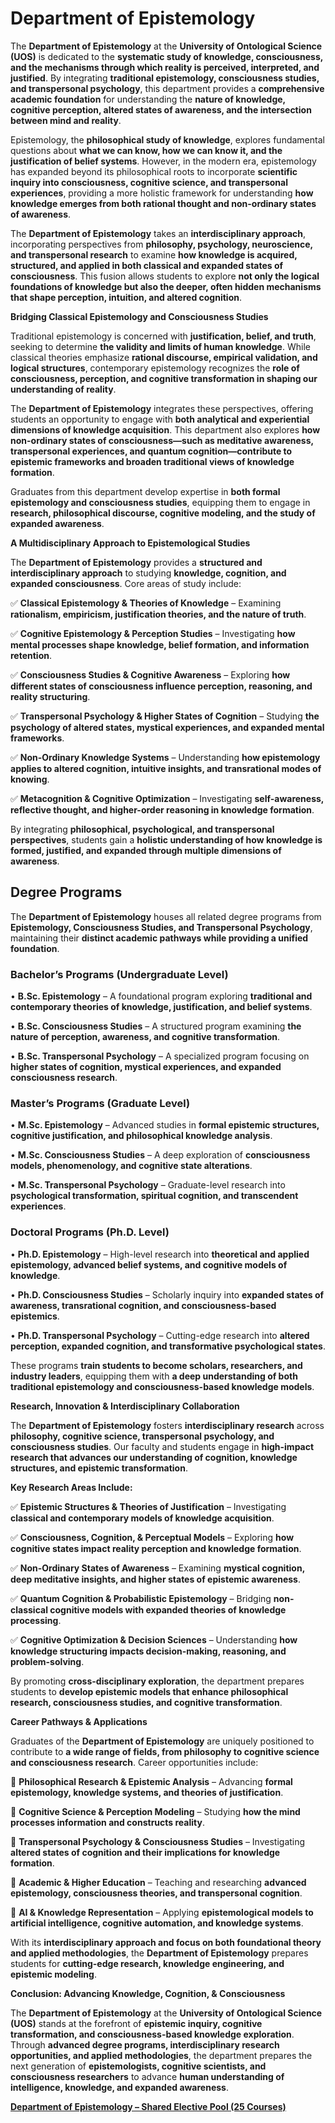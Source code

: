 # Department of Epistemology

The **Department of Epistemology** at the **University of Ontological Science (UOS)** is dedicated to the **systematic study of knowledge, consciousness, and the mechanisms through which reality is perceived, interpreted, and justified**. By integrating **traditional epistemology, consciousness studies, and transpersonal psychology**, this department provides a **comprehensive academic foundation** for understanding the **nature of knowledge, cognitive perception, altered states of awareness, and the intersection between mind and reality**.

Epistemology, the **philosophical study of knowledge**, explores fundamental questions about **what we can know, how we can know it, and the justification of belief systems**. However, in the modern era, epistemology has expanded beyond its philosophical roots to incorporate **scientific inquiry into consciousness, cognitive science, and transpersonal experiences**, providing a more holistic framework for understanding **how knowledge emerges from both rational thought and non-ordinary states of awareness**.

The **Department of Epistemology** takes an **interdisciplinary approach**, incorporating perspectives from **philosophy, psychology, neuroscience, and transpersonal research** to examine **how knowledge is acquired, structured, and applied in both classical and expanded states of consciousness**. This fusion allows students to explore **not only the logical foundations of knowledge but also the deeper, often hidden mechanisms that shape perception, intuition, and altered cognition**.

**Bridging Classical Epistemology and Consciousness Studies**

Traditional epistemology is concerned with **justification, belief, and truth**, seeking to determine **the validity and limits of human knowledge**. While classical theories emphasize **rational discourse, empirical validation, and logical structures**, contemporary epistemology recognizes the **role of consciousness, perception, and cognitive transformation in shaping our understanding of reality**.

The **Department of Epistemology** integrates these perspectives, offering students an opportunity to engage with **both analytical and experiential dimensions of knowledge acquisition**. This department also explores **how non-ordinary states of consciousness—such as meditative awareness, transpersonal experiences, and quantum cognition—contribute to epistemic frameworks and broaden traditional views of knowledge formation**.

Graduates from this department develop expertise in **both formal epistemology and consciousness studies**, equipping them to engage in **research, philosophical discourse, cognitive modeling, and the study of expanded awareness**.

**A Multidisciplinary Approach to Epistemological Studies**

The **Department of Epistemology** provides a **structured and interdisciplinary approach** to studying **knowledge, cognition, and expanded consciousness**. Core areas of study include:

✅ **Classical Epistemology & Theories of Knowledge** – Examining **rationalism, empiricism, justification theories, and the nature of truth**.

✅ **Cognitive Epistemology & Perception Studies** – Investigating **how mental processes shape knowledge, belief formation, and information retention**.

✅ **Consciousness Studies & Cognitive Awareness** – Exploring **how different states of consciousness influence perception, reasoning, and reality structuring**.

✅ **Transpersonal Psychology & Higher States of Cognition** – Studying **the psychology of altered states, mystical experiences, and expanded mental frameworks**.

✅ **Non-Ordinary Knowledge Systems** – Understanding **how epistemology applies to altered cognition, intuitive insights, and transrational modes of knowing**.

✅ **Metacognition & Cognitive Optimization** – Investigating **self-awareness, reflective thought, and higher-order reasoning in knowledge formation**.

By integrating **philosophical, psychological, and transpersonal perspectives**, students gain a **holistic understanding of how knowledge is formed, justified, and expanded through multiple dimensions of awareness**.

## **Degree Programs**

The **Department of Epistemology** houses all related degree programs from **Epistemology, Consciousness Studies, and Transpersonal Psychology**, maintaining their **distinct academic pathways while providing a unified foundation**.

### **Bachelor’s Programs (Undergraduate Level)**

•	**B.Sc. Epistemology** – A foundational program exploring **traditional and contemporary theories of knowledge, justification, and belief systems**.

•	**B.Sc. Consciousness Studies** – A structured program examining **the nature of perception, awareness, and cognitive transformation**.

•	**B.Sc. Transpersonal Psychology** – A specialized program focusing on **higher states of cognition, mystical experiences, and expanded consciousness research**.

### **Master’s Programs (Graduate Level)**

•	**M.Sc. Epistemology** – Advanced studies in **formal epistemic structures, cognitive justification, and philosophical knowledge analysis**.

•	**M.Sc. Consciousness Studies** – A deep exploration of **consciousness models, phenomenology, and cognitive state alterations**.

•	**M.Sc. Transpersonal Psychology** – Graduate-level research into **psychological transformation, spiritual cognition, and transcendent experiences**.

### **Doctoral Programs (Ph.D. Level)**

•	**Ph.D. Epistemology** – High-level research into **theoretical and applied epistemology, advanced belief systems, and cognitive models of knowledge**.

•	**Ph.D. Consciousness Studies** – Scholarly inquiry into **expanded states of awareness, transrational cognition, and consciousness-based epistemics**.

•	**Ph.D. Transpersonal Psychology** – Cutting-edge research into **altered perception, expanded cognition, and transformative psychological states**.

These programs **train students to become scholars, researchers, and industry leaders**, equipping them with **a deep understanding of both traditional epistemology and consciousness-based knowledge models**.

**Research, Innovation & Interdisciplinary Collaboration**

The **Department of Epistemology** fosters **interdisciplinary research** across **philosophy, cognitive science, transpersonal psychology, and consciousness studies**. Our faculty and students engage in **high-impact research that advances our understanding of cognition, knowledge structures, and epistemic transformation**.

**Key Research Areas Include:**

✅ **Epistemic Structures & Theories of Justification** – Investigating **classical and contemporary models of knowledge acquisition**.

✅ **Consciousness, Cognition, & Perceptual Models** – Exploring **how cognitive states impact reality perception and knowledge formation**.

✅ **Non-Ordinary States of Awareness** – Examining **mystical cognition, deep meditative insights, and higher states of epistemic awareness**.

✅ **Quantum Cognition & Probabilistic Epistemology** – Bridging **non-classical cognitive models with expanded theories of knowledge processing**.

✅ **Cognitive Optimization & Decision Sciences** – Understanding **how knowledge structuring impacts decision-making, reasoning, and problem-solving**.

By promoting **cross-disciplinary exploration**, the department prepares students to **develop epistemic models that enhance philosophical research, consciousness studies, and cognitive transformation**.

**Career Pathways & Applications**

Graduates of the **Department of Epistemology** are uniquely positioned to contribute to **a wide range of fields, from philosophy to cognitive science and consciousness research**. Career opportunities include:

🔹 **Philosophical Research & Epistemic Analysis** – Advancing **formal epistemology, knowledge systems, and theories of justification**.

🔹 **Cognitive Science & Perception Modeling** – Studying **how the mind processes information and constructs reality**.

🔹 **Transpersonal Psychology & Consciousness Studies** – Investigating **altered states of cognition and their implications for knowledge formation**.

🔹 **Academic & Higher Education** – Teaching and researching **advanced epistemology, consciousness theories, and transpersonal cognition**.

🔹 **AI & Knowledge Representation** – Applying **epistemological models to artificial intelligence, cognitive automation, and knowledge systems**.

With its **interdisciplinary approach and focus on both foundational theory and applied methodologies**, the **Department of Epistemology** prepares students for **cutting-edge research, knowledge engineering, and epistemic modeling**.

**Conclusion: Advancing Knowledge, Cognition, & Consciousness**

The **Department of Epistemology** at the **University of Ontological Science (UOS)** stands at the forefront of **epistemic inquiry, cognitive transformation, and consciousness-based knowledge exploration**. Through **advanced degree programs, interdisciplinary research opportunities, and applied methodologies**, the department prepares the next generation of **epistemologists, cognitive scientists, and consciousness researchers** to advance **human understanding of intelligence, knowledge, and expanded awareness**.

[**Department of Epistemology – Shared Elective Pool (25 Courses)**](Department%20of%20Epistemology%20%E2%80%93%20Shared%20Elective%20Pool%20%201942c2ffeee280539ea5fdc3899e94e2.md)